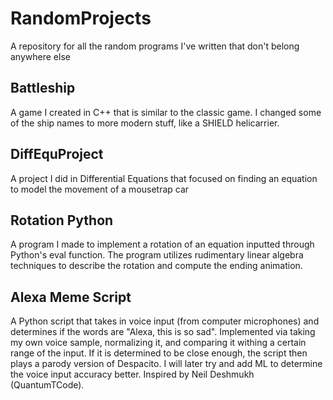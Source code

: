# RandomProjects
A repository for all the random programs I've written that don't belong anywhere else

## Battleship

A game I created in C++ that is similar to the classic game. I changed some of the ship names to more modern stuff, like a SHIELD helicarrier.

## DiffEquProject

A project I did in Differential Equations that focused on finding an equation to model the movement of a mousetrap car

## Rotation Python

A program I made to implement a rotation of an equation inputted through Python's eval function. The program utilizes rudimentary linear algebra techniques to describe the rotation and compute the ending animation.

## Alexa Meme Script

A Python script that takes in voice input (from computer microphones) and determines if the words are "Alexa, this is so sad". Implemented via taking my own voice sample, normalizing it, and comparing it withing a certain range of the input. If it is determined to be close enough, the script then plays a parody version of Despacito. I will later try and add ML to determine the voice input accuracy better.
Inspired by Neil Deshmukh (QuantumTCode). 
